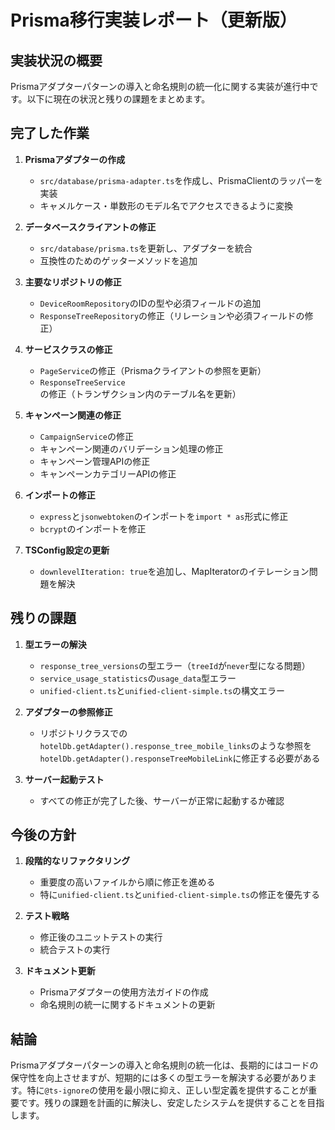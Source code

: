 # Prisma移行実装レポート（更新版）

## 実装状況の概要

Prismaアダプターパターンの導入と命名規則の統一化に関する実装が進行中です。以下に現在の状況と残りの課題をまとめます。

## 完了した作業

1. **Prismaアダプターの作成**
   - `src/database/prisma-adapter.ts`を作成し、PrismaClientのラッパーを実装
   - キャメルケース・単数形のモデル名でアクセスできるように変換

2. **データベースクライアントの修正**
   - `src/database/prisma.ts`を更新し、アダプターを統合
   - 互換性のためのゲッターメソッドを追加

3. **主要なリポジトリの修正**
   - `DeviceRoomRepository`のIDの型や必須フィールドの追加
   - `ResponseTreeRepository`の修正（リレーションや必須フィールドの修正）

4. **サービスクラスの修正**
   - `PageService`の修正（Prismaクライアントの参照を更新）
   - `ResponseTreeService`の修正（トランザクション内のテーブル名を更新）

5. **キャンペーン関連の修正**
   - `CampaignService`の修正
   - キャンペーン関連のバリデーション処理の修正
   - キャンペーン管理APIの修正
   - キャンペーンカテゴリーAPIの修正

6. **インポートの修正**
   - `express`と`jsonwebtoken`のインポートを`import * as`形式に修正
   - `bcrypt`のインポートを修正

7. **TSConfig設定の更新**
   - `downlevelIteration: true`を追加し、MapIteratorのイテレーション問題を解決

## 残りの課題

1. **型エラーの解決**
   - `response_tree_versions`の型エラー（`treeId`が`never`型になる問題）
   - `service_usage_statistics`の`usage_data`型エラー
   - `unified-client.ts`と`unified-client-simple.ts`の構文エラー

2. **アダプターの参照修正**
   - リポジトリクラスでの`hotelDb.getAdapter().response_tree_mobile_links`のような参照を
     `hotelDb.getAdapter().responseTreeMobileLink`に修正する必要がある

3. **サーバー起動テスト**
   - すべての修正が完了した後、サーバーが正常に起動するか確認

## 今後の方針

1. **段階的なリファクタリング**
   - 重要度の高いファイルから順に修正を進める
   - 特に`unified-client.ts`と`unified-client-simple.ts`の修正を優先する

2. **テスト戦略**
   - 修正後のユニットテストの実行
   - 統合テストの実行

3. **ドキュメント更新**
   - Prismaアダプターの使用方法ガイドの作成
   - 命名規則の統一に関するドキュメントの更新

## 結論

Prismaアダプターパターンの導入と命名規則の統一化は、長期的にはコードの保守性を向上させますが、短期的には多くの型エラーを解決する必要があります。特に`@ts-ignore`の使用を最小限に抑え、正しい型定義を提供することが重要です。残りの課題を計画的に解決し、安定したシステムを提供することを目指します。